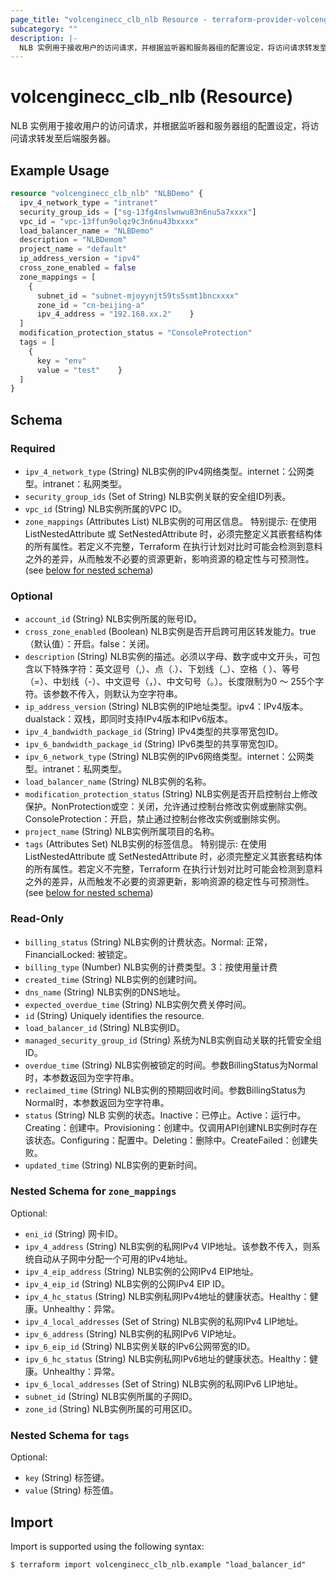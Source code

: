 ```yaml
---
page_title: "volcenginecc_clb_nlb Resource - terraform-provider-volcenginecc"
subcategory: ""
description: |-
  NLB 实例用于接收用户的访问请求，并根据监听器和服务器组的配置设定，将访问请求转发至后端服务器。
---
```


# volcenginecc_clb_nlb (Resource)

NLB 实例用于接收用户的访问请求，并根据监听器和服务器组的配置设定，将访问请求转发至后端服务器。

## Example Usage

```terraform
resource "volcenginecc_clb_nlb" "NLBDemo" {
  ipv_4_network_type = "intranet"
  security_group_ids = ["sg-13fg4nslwnwu83n6nu5a7xxxx"]
  vpc_id = "vpc-13ffun9olqz9c3n6nu43bxxxx"
  load_balancer_name = "NLBDemo"
  description = "NLBDemom"
  project_name = "default"
  ip_address_version = "ipv4"
  cross_zone_enabled = false
  zone_mappings = [
    {
      subnet_id = "subnet-mjoyynjt59ts5smt1bncxxxx"
      zone_id = "cn-beijing-a"
      ipv_4_address = "192.168.xx.2"    }
  ]
  modification_protection_status = "ConsoleProtection"
  tags = [
    {
      key = "env"
      value = "test"    }
  ]
}
```

<!-- schema generated by tfplugindocs -->
## Schema

### Required

- `ipv_4_network_type` (String) NLB实例的IPv4网络类型。internet：公网类型。intranet：私网类型。
- `security_group_ids` (Set of String) NLB实例关联的安全组ID列表。
- `vpc_id` (String) NLB实例所属的VPC ID。
- `zone_mappings` (Attributes List) NLB实例的可用区信息。
 特别提示: 在使用 ListNestedAttribute 或 SetNestedAttribute 时，必须完整定义其嵌套结构体的所有属性。若定义不完整，Terraform 在执行计划对比时可能会检测到意料之外的差异，从而触发不必要的资源更新，影响资源的稳定性与可预测性。 (see [below for nested schema](#nestedatt--zone_mappings))

### Optional

- `account_id` (String) NLB实例所属的账号ID。
- `cross_zone_enabled` (Boolean) NLB实例是否开启跨可用区转发能力。true（默认值）：开启。false：关闭。
- `description` (String) NLB实例的描述。必须以字母、数字或中文开头，可包含以下特殊字符：英文逗号（,）、点（.）、下划线（_）、空格（ ）、等号（=）、中划线（-）、中文逗号（，）、中文句号（。）。长度限制为0 ～ 255个字符。该参数不传入，则默认为空字符串。
- `ip_address_version` (String) NLB实例的IP地址类型。ipv4：IPv4版本。dualstack：双栈，即同时支持IPv4版本和IPv6版本。
- `ipv_4_bandwidth_package_id` (String) IPv4类型的共享带宽包ID。
- `ipv_6_bandwidth_package_id` (String) IPv6类型的共享带宽包ID。
- `ipv_6_network_type` (String) NLB实例的IPv6网络类型。internet：公网类型。intranet：私网类型。
- `load_balancer_name` (String) NLB实例的名称。
- `modification_protection_status` (String) NLB实例是否开启控制台上修改保护。NonProtection或空：关闭，允许通过控制台修改实例或删除实例。ConsoleProtection：开启，禁止通过控制台修改实例或删除实例。
- `project_name` (String) NLB实例所属项目的名称。
- `tags` (Attributes Set) NLB实例的标签信息。
 特别提示: 在使用 ListNestedAttribute 或 SetNestedAttribute 时，必须完整定义其嵌套结构体的所有属性。若定义不完整，Terraform 在执行计划对比时可能会检测到意料之外的差异，从而触发不必要的资源更新，影响资源的稳定性与可预测性。 (see [below for nested schema](#nestedatt--tags))

### Read-Only

- `billing_status` (String) NLB实例的计费状态。Normal: 正常，FinancialLocked: 被锁定。
- `billing_type` (Number) NLB实例的计费类型。3：按使用量计费
- `created_time` (String) NLB实例的创建时间。
- `dns_name` (String) NLB实例的DNS地址。
- `expected_overdue_time` (String) NLB实例欠费关停时间。
- `id` (String) Uniquely identifies the resource.
- `load_balancer_id` (String) NLB实例ID。
- `managed_security_group_id` (String) 系统为NLB实例自动关联的托管安全组ID。
- `overdue_time` (String) NLB实例被锁定的时间。参数BillingStatus为Normal时，本参数返回为空字符串。
- `reclaimed_time` (String) NLB实例的预期回收时间。参数BillingStatus为Normal时，本参数返回为空字符串。
- `status` (String) NLB 实例的状态。Inactive：已停止。Active：运行中。Creating：创建中。Provisioning：创建中。仅调用API创建NLB实例时存在该状态。Configuring：配置中。Deleting：删除中。CreateFailed：创建失败。
- `updated_time` (String) NLB实例的更新时间。

<a id="nestedatt--zone_mappings"></a>
### Nested Schema for `zone_mappings`

Optional:

- `eni_id` (String) 网卡ID。
- `ipv_4_address` (String) NLB实例的私网IPv4 VIP地址。该参数不传入，则系统自动从子网中分配一个可用的IPv4地址。
- `ipv_4_eip_address` (String) NLB实例的公网IPv4 EIP地址。
- `ipv_4_eip_id` (String) NLB实例的公网IPv4 EIP ID。
- `ipv_4_hc_status` (String) NLB实例私网IPv4地址的健康状态。Healthy：健康。Unhealthy：异常。
- `ipv_4_local_addresses` (Set of String) NLB实例的私网IPv4 LIP地址。
- `ipv_6_address` (String) NLB实例的私网IPv6 VIP地址。
- `ipv_6_eip_id` (String) NLB实例关联的IPv6公网带宽的ID。
- `ipv_6_hc_status` (String) NLB实例私网IPv6地址的健康状态。Healthy：健康。Unhealthy：异常。
- `ipv_6_local_addresses` (Set of String) NLB实例的私网IPv6 LIP地址。
- `subnet_id` (String) NLB实例所属的子网ID。
- `zone_id` (String) NLB实例所属的可用区ID。


<a id="nestedatt--tags"></a>
### Nested Schema for `tags`

Optional:

- `key` (String) 标签键。
- `value` (String) 标签值。

## Import

Import is supported using the following syntax:

```shell
$ terraform import volcenginecc_clb_nlb.example "load_balancer_id"
```
